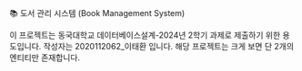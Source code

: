 📚 도서 관리 시스템 (Book Management System)

이 프로젝트는 동국대학교 데이터베이스설계-2024년 2학기 과제로 제출하기 위한 용도입니다. 작성자는 2020112062_이태환 입니다. 해당 프로젝트는 크게 보면 단 2개의 엔티티만 존재합니다. 
